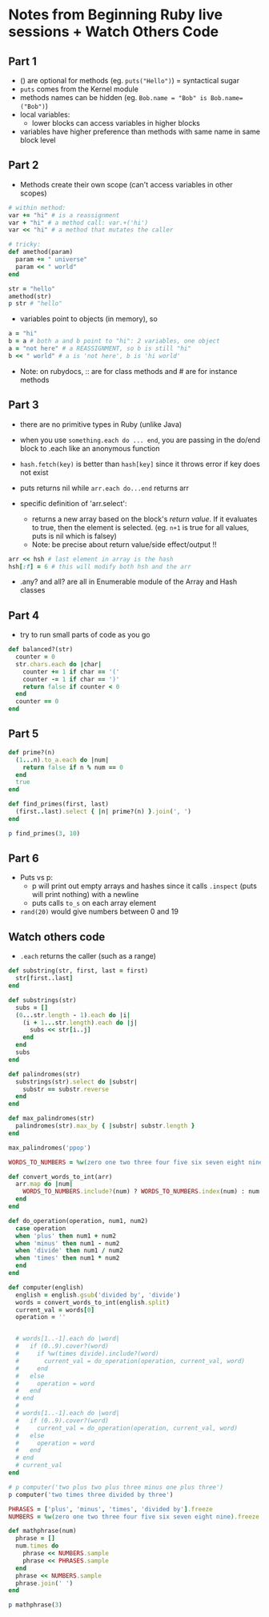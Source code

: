 # Notes from  Beginning Ruby live sessions + Watch Others Code

## Part 1

- () are optional for methods (eg. `puts("Hello")`) = syntactical sugar
- `puts` comes from the Kernel module
- methods names can be hidden (eg. `Bob.name = "Bob" is Bob.name=("Bob")`)
- local variables:
  - lower blocks can access variables in higher blocks
- variables have higher preference than methods with same name in same block level

## Part 2

- Methods create their own scope (can't access variables in other scopes)
```ruby
# within method:
var += "hi" # is a reassignment
var + "hi" # a method call: var.+('hi')
var << "hi" # a method that mutates the caller

# tricky:
def amethod(param)
  param += " universe"
  param << " world"
end

str = "hello"
amethod(str)
p str # "hello"
```
- variables point to objects (in memory), so
```ruby
a = "hi"
b = a # both a and b point to "hi": 2 variables, one object
a = "not here" # a REASSIGNMENT, so b is still "hi"
b << " world" # a is 'not here', b is 'hi world'
```
- Note: on rubydocs, :: are for class methods and # are for instance methods

## Part 3
- there are no primitive types in Ruby (unlike Java)
- when you use `something.each do ... end`, you are passing in the do/end block to .each like an anonymous function
- `hash.fetch(key)` is better than `hash[key]` since it throws error if key does not exist
- puts returns nil while `arr.each do...end` returns arr

- specific definition of 'arr.select':
  - returns a new array based on the block's *return value*. If it evaluates to true, then the element is selected. (eg. `n+1` is true for all values, puts is nil which is falsey)
  - Note: be precise about return value/side effect/output !!
```ruby
arr << hsh # last element in array is the hash
hsh[:f] = 6 # this will modify both hsh and the arr
```
- .any? and all? are all in Enumerable module of the Array and Hash classes

## Part 4
- try to run small parts of code as you go
```ruby
def balanced?(str)
  counter = 0
  str.chars.each do |char|
    counter += 1 if char == '('
    counter -= 1 if char == ')'
    return false if counter < 0
  end
  counter == 0
end
```

## Part 5

```ruby
def prime?(n)
  (1...n).to_a.each do |num|
    return false if n % num == 0
  end
  true
end

def find_primes(first, last)
  (first..last).select { |n| prime?(n) }.join(', ')
end

p find_primes(3, 10)
```

## Part 6
- Puts vs p:
  - p will print out empty arrays and hashes since it calls `.inspect` (puts will print nothing) with a newline
  - puts calls `to_s` on each array element
- `rand(20)` would give numbers between 0 and 19

## Watch others code
- `.each` returns the caller (such as a range)
```ruby
def substring(str, first, last = first)
  str[first..last]
end

def substrings(str)
  subs = []
  (0...str.length - 1).each do |i|
    (i + 1...str.length).each do |j|
      subs << str[i..j]
    end
  end
  subs
end

def palindromes(str)
  substrings(str).select do |substr|
    substr == substr.reverse
  end
end

def max_palindromes(str)
  palindromes(str).max_by { |substr| substr.length }
end

max_palindromes('ppop')
```

```ruby
WORDS_TO_NUMBERS = %w(zero one two three four five six seven eight nine).freeze

def convert_words_to_int(arr)
  arr.map do |num|
    WORDS_TO_NUMBERS.include?(num) ? WORDS_TO_NUMBERS.index(num) : num
  end
end

def do_operation(operation, num1, num2)
  case operation
  when 'plus' then num1 + num2
  when 'minus' then num1 - num2
  when 'divide' then num1 / num2
  when 'times' then num1 * num2
  end
end

def computer(english)
  english = english.gsub('divided by', 'divide')
  words = convert_words_to_int(english.split)
  current_val = words[0]
  operation = ''


  # words[1..-1].each do |word|
  #   if (0..9).cover?(word)
  #     if %w(times divide).include?(word)
  #       current_val = do_operation(operation, current_val, word)
  #     end
  #   else
  #     operation = word
  #   end
  # end
  #
  # words[1..-1].each do |word|
  #   if (0..9).cover?(word)
  #     current_val = do_operation(operation, current_val, word)
  #   else
  #     operation = word
  #   end
  # end
  # current_val
end

# p computer('two plus two plus three minus one plus three')
p computer('two times three divided by three')
```

```ruby
PHRASES = ['plus', 'minus', 'times', 'divided by'].freeze
NUMBERS = %w(zero one two three four five six seven eight nine).freeze

def mathphrase(num)
  phrase = []
  num.times do
    phrase << NUMBERS.sample
    phrase << PHRASES.sample
  end
  phrase << NUMBERS.sample
  phrase.join(' ')
end

p mathphrase(3)
```
